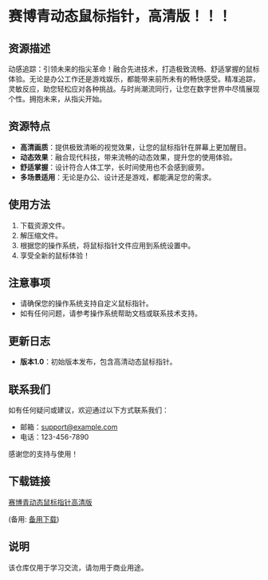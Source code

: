 # 赛博青动态鼠标指针，高清版！！！

## 资源描述

动感追踪：引领未来的指尖革命！融合先进技术，打造极致流畅、舒适掌握的鼠标体验。无论是办公工作还是游戏娱乐，都能带来前所未有的畅快感受。精准追踪，灵敏反应，助您轻松应对各种挑战。与时尚潮流同行，让您在数字世界中尽情展现个性。拥抱未来，从指尖开始。

## 资源特点

- **高清画质**：提供极致清晰的视觉效果，让您的鼠标指针在屏幕上更加醒目。
- **动态效果**：融合现代科技，带来流畅的动态效果，提升您的使用体验。
- **舒适掌握**：设计符合人体工学，长时间使用也不会感到疲劳。
- **多场景适用**：无论是办公、设计还是游戏，都能满足您的需求。

## 使用方法

1. 下载资源文件。
2. 解压缩文件。
3. 根据您的操作系统，将鼠标指针文件应用到系统设置中。
4. 享受全新的鼠标体验！

## 注意事项

- 请确保您的操作系统支持自定义鼠标指针。
- 如有任何问题，请参考操作系统帮助文档或联系技术支持。

## 更新日志

- **版本1.0**：初始版本发布，包含高清动态鼠标指针。

## 联系我们

如有任何疑问或建议，欢迎通过以下方式联系我们：

- 邮箱：support@example.com
- 电话：123-456-7890

感谢您的支持与使用！

## 下载链接
[赛博青动态鼠标指针高清版](https://pan.quark.cn/s/1aeef31e0815) 

(备用: [备用下载](https://pan.baidu.com/s/1ilyd_JjptDfdSzry9WgorA?pwd=1234))

## 说明

该仓库仅用于学习交流，请勿用于商业用途。
